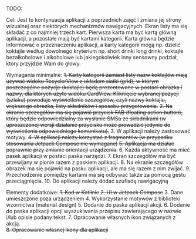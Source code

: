 TODO:

Cel: Jest to kontynuacja aplikacji z poprzednich zajęć i zmiana jej strony wizualnej oraz niektórych mechanizmów nawigacyjnych. Ekran listy ma się składać z co najmniej trzech kart. Pierwsza karta ma być kartą główną aplikacji, a pozostałe mają być kartami kategorii. Karta główna będzie informować o  przeznaczeniu aplikacji, a karty kategorii mogą np. dzielić koktajle według dowolnego kryterium np. short drinki long drinki, koktajle bezalkoholowe i alkoholowe lub jakiegokolwiek inny sensowny podział, który przyjdzie Wam do głowy.

Wymagania minimalne:
~~1. Karty kategorii zamiast listy nazw koktajlów mają używać widoku RecyclerView z układem siatki (grid), w którym poszczególne pozycje (koktajle) będą prezentowane w postaci obrazka i nazwy, dla których użyto widoku CardView. Kliknięcie wybranej pozycji (szlaku) powoduje wyświetlenie szczegółów, czyli nazwy koktajlu, większego obrazka, listy składników i sposobu przygotowania.~~
~~2. Na ekranie szczegółów ma się pojawić przycisk FAB (floating action button), który będzie odpowiedzialny za wysłanie SMSa ze składnikami  (w uproszczonej wersji działanie przycisku może prowadzić jedynie do wyświetlenia odpowiedniego komunikatu).~~
3. W aplikacji należy zastosować motywy.
~~4. W aplikacji należy korzystać z fragmentów (w przypadku stosowania Jetpack Compose nie wymagane)~~
~~5. Aplikacja ma działać poprawnie przy zmianie orientacji urządzenia.~~
6. Każda aktywność ma mieć pasek aplikacji w postaci paska narzędzi.
7. Ekran szczegółów ma być przewijany w pionie razem z paskiem aplikacji.
8. Na ekranie szczegółów obrazek ma się pojawić na pasku aplikacji, ale ma się razem z nim zwijać.
9. Przechodzenie pomiędzy kartami ma się odbywać także za pomocą gestu przeciągnięcia.
10. Do aplikacji należy dodać szufladę nawigacyjną 

Elementy dodatkowe:
~~1. Kod w Kotlinie~~
~~2. UI w Jetpack Compose~~
3. Dane umieszczone poza urządzeniem
4. Wykorzystanie motywów z biblioteki wzornictwa (material design)
5. Dodanie do paska aplikacji akcji. 
6. Dodanie do paska aplikacji opcji wyszukiwania przepisu zawierającego w nazwie i/lub opisie podany tekst.
7. Opracowanie własnych ikon związanych z akcją.  
~~8. Opracowanie własnej ikony dla aplikacji~~
